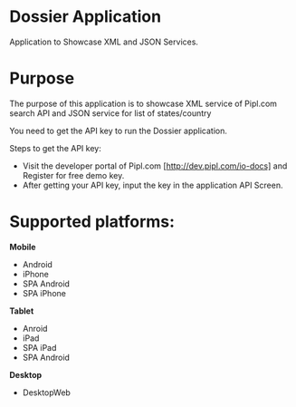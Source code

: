 Dossier Application
=======================

Application to Showcase XML and JSON Services.


# Purpose
The purpose of this application is to showcase XML service of Pipl.com search API and JSON service for list of states/country<br/>

You need to get the API key to run the Dossier application.

Steps to get the API key:

- Visit the developer portal of Pipl.com [http://dev.pipl.com/io-docs] and Register for free demo key. <br/>
- After getting your API key, input the key in the application API Screen.
 
# Supported platforms:
**Mobile**
 * Android
 * iPhone
 * SPA Android
 * SPA iPhone
 
**Tablet** 
 * Anroid
 * iPad
 * SPA iPad
 * SPA Android
 
**Desktop**
 * DesktopWeb

